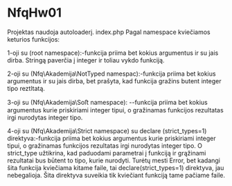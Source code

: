 # NfqHw01

Projektas naudoja autoloaderį. index.php Pagal namespace kviečiamos keturios funkcijos:

1-oji su (root namespace):-funkcija priima bet kokius argumentus ir su jais dirba. Stringą paverčia į integer ir toliau vykdo funkciją.

2-oji su (Nfq\Akademija\NotTyped namespac):-funkcija priima bet kokius argumentus ir su jais dirba, bet prašyta, kad funkcija gražins butent integer tipo reztltatą.

3-oji su (Nfq\Akademija\Soﬅ namespace): --funkcija priima bet kokius argumentus kurie priskiriami integer tipui, o gražinamas funkcijos rezultatas irgi nurodytas integer tipo.

4-oji su (Nfq\Akademija\Strict namespace) su declare (strict_types=1) direktyva:-funkcija priima bet kokius argumentus kurie priskiriami integer tipui, o gražinamas funkcijos rezultatas irgi nurodytas integer tipo. 
O strict_type užtikrina, kad paduodami parametrai į funkciją ir grąžinami rezultatai bus būtent to tipo, kurie nurodyti. Turėtų mesti Error, bet kadangi šita funkcija kviečiama kitame faile, tai  declare(strict_types=1) direktyva, jau nebegalioja. Šita direktyva suveikia tik kviečiant funkciją tame pačiame faile.
